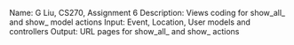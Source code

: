 Name:           G Liu, CS270, Assignment 6
Description:    Views coding for show_all_ and show_ model actions
Input:          Event, Location, User models and controllers
Output:         URL pages for show_all_ and show_ actions